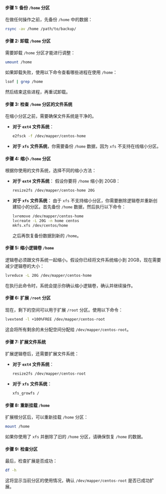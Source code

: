 #### 步骤 1: 备份 `/home` 分区

在做任何操作之前，先备份 `/home` 中的数据：

```bash
rsync -av /home /path/to/backup/
```

#### 步骤 2: 卸载 `/home` 分区

需要卸载 `/home` 分区才能进行调整：

```bash
umount /home
```

如果卸载失败，使用以下命令查看哪些进程在使用 `/home`：

```bash
lsof | grep /home
```

然后结束这些进程，再重试卸载。

#### 步骤 3: 检查 `/home` 分区的文件系统

在缩小分区之前，需要确保文件系统是干净的。

- **对于 `ext4` 文件系统**：

  ```bash
  e2fsck -f /dev/mapper/centos-home
  ```

- **对于 `xfs` 文件系统**，你需要备份 `/home` 数据，因为 `xfs` 不支持在线缩小分区。

#### 步骤 4: 缩小 `/home` 分区

根据你使用的文件系统，选择不同的缩小方法：

- **对于 `ext4` 文件系统**：
  假设你要将 `/home` 缩小到 20GB：

  ```bash
  resize2fs /dev/mapper/centos-home 20G
  ```

- **对于 `xfs` 文件系统**：
  由于 `xfs` 不支持缩小分区，你需要删除逻辑卷并重新创建较小的分区。首先备份 `/home` 数据，然后执行以下命令：

  ```bash
  lvremove /dev/mapper/centos-home
  lvcreate -L 20G -n home centos
  mkfs.xfs /dev/centos/home
  ```

  之后再恢复备份数据到新的 `/home`。

#### 步骤 5: 缩小逻辑卷 `/home`

逻辑卷必须跟文件系统一起缩小。假设你已经将文件系统缩小到 20GB，现在需要减少逻辑卷的大小：

```bash
lvreduce -L 20G /dev/mapper/centos-home
```

在执行此命令时，系统会提示你确认缩小逻辑卷，确认并继续操作。

#### 步骤 6: 扩展 `/root` 分区

现在，剩下的空间可以用于扩展 `/root` 分区。使用以下命令：

```bash
lvextend -l +100%FREE /dev/mapper/centos-root
```

这会将所有剩余的未分配空间分配给 `/dev/mapper/centos-root`。

#### 步骤 7: 扩展文件系统

扩展逻辑卷后，还需要扩展文件系统：

- **对于 `ext4` 文件系统**：

  ```bash
  resize2fs /dev/mapper/centos-root
  ```

- **对于 `xfs` 文件系统**：

  ```bash
  xfs_growfs /
  ```

#### 步骤 8: 重新挂载 `/home`

扩展根分区后，可以重新挂载 `/home` 分区：

```bash
mount /home
```

如果你使用了 `xfs` 并删除了旧的 `/home` 分区，请确保恢复 `/home` 的数据。

#### 步骤 9: 检查分区

最后，检查扩展是否成功：

```bash
df -h
```

这将显示当前分区的使用情况，确认 `/dev/mapper/centos-root` 是否已成功扩展。